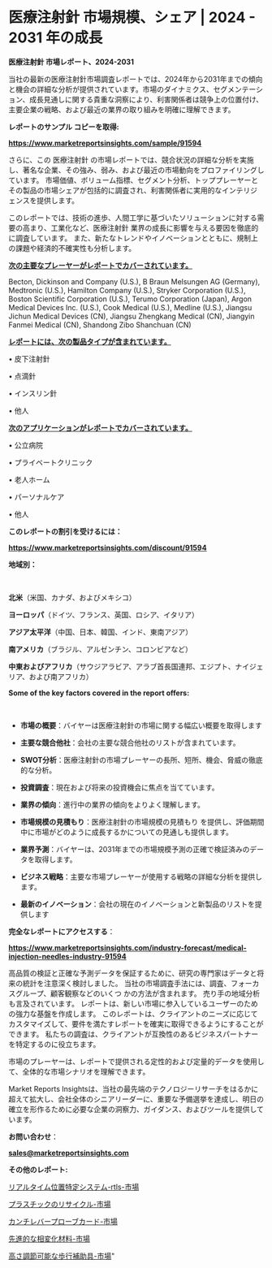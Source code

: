 # 医療注射針 市場規模、シェア | 2024 - 2031 年の成長

<strong>医療注射針 市場レポート、2024-2031</strong>

当社の最新の医療注射針市場調査レポートでは、2024年から2031年までの傾向と機会の詳細な分析が提供されています。市場のダイナミクス、セグメンテーション、成長見通しに関する貴重な洞察により、利害関係者は競争上の位置付け、主要企業の戦略、および最近の業界の取り組みを明確に理解できます。



<strong>レポートのサンプル コピーを取得:</strong> <a href=https://www.marketreportsinsights.com/sample/91594>

<strong><u>https://www.marketreportsinsights.com/sample/91594</u></strong></a>

さらに、この 医療注射針 の市場レポートでは、競合状況の詳細な分析を実施し、著名な企業、その強み、弱み、および最近の市場動向をプロファイリングしています。 市場価値、ボリューム指標、セグメント分析、トッププレーヤーとその製品の市場シェアが包括的に調査され、利害関係者に実用的なインテリジェンスを提供します。

このレポートでは、技術の進歩、人間工学に基づいたソリューションに対する需要の高まり、工業化など、医療注射針 業界の成長に影響を与える要因を徹底的に調査しています。 また、新たなトレンドやイノベーションとともに、規制上の課題や経済的不確実性も分析します。



<strong><u>次の主要なプレーヤーがレポートでカバーされています。</u></strong>

Becton, Dickinson and Company (U.S.), B Braun Melsungen AG (Germany), Medtronic (U.S.), Hamilton Company (U.S.), Stryker Corporation (U.S.), Boston Scientific Corporation (U.S.), Terumo Corporation (Japan), Argon Medical Devices Inc. (U.S.), Cook Medical (U.S.), Medline (U.S.), Jiangsu Jichun Medical Devices (CN), Jiangsu Zhengkang Medical (CN), Jiangyin Fanmei Medical (CN), Shandong Zibo Shanchuan (CN)



<strong><u><b>レポートには、次の製品タイプが含まれています。</b></u></strong>

• 皮下注射針

• 点滴針

• インスリン針

• 他人



<strong><u><b>次のアプリケーションがレポートでカバーされています。</b></u></strong>

• 公立病院

• プライベートクリニック

• 老人ホーム

• パーソナルケア

• 他人



<strong><b>このレポートの割引を受けるには：</b></strong>

<a href=https://www.marketreportsinsights.com/discount/91594>

<strong><u>https://www.marketreportsinsights.com/discount/91594</u></strong></a>



<strong>地域別：</strong>

<strong> </strong>



<strong>北米</strong>（米国、カナダ、およびメキシコ）



<strong>ヨーロッパ</strong>（ドイツ、フランス、英国、ロシア、イタリア）



<strong>アジア太平洋</strong>（中国、日本、韓国、インド、東南アジア）



<strong>南アメリカ</strong>（ブラジル、アルゼンチン、コロンビアなど）



<strong>中東およびアフリカ</strong>（サウジアラビア、アラブ首長国連邦、エジプト、ナイジェリア、および南アフリカ）



<strong>Some of the key factors covered in the report offers:</strong>

<strong> </strong>
<ul>
  <li>

<strong>市場の概要</strong>：バイヤーは医療注射針の市場に関する幅広い概要を取得します</li>
  <li>

<strong>主要な競合他社</strong>：会社の主要な競合他社のリストが含まれています。</li>
  <li>

<strong>SWOT分析</strong>：医療注射針の市場プレーヤーの長所、短所、機会、脅威の徹底的な分析。</li>
  <li>

<strong>投資調査</strong>：現在および将来の投資機会に焦点を当てています。</li>
  <li>

<strong>業界の傾向</strong>：進行中の業界の傾向をよりよく理解します。</li>
  <li>

<strong>市場規模の見積もり</strong>：医療注射針の市場規模の見積もり を提供し、評価期間中に市場がどのように成長するかについての見通しも提供します。</li>
  <li>

<strong>業界予測</strong>：バイヤーは、2031年までの市場規模予測の正確で検証済みのデータを取得します。</li>
  <li>

<strong>ビジネス戦略</strong>：主要な市場プレーヤーが使用する戦略の詳細な分析を提供します。</li>
  <li>

<strong>最新のイノベーション</strong>：会社の現在のイノベーションと新製品のリストを提供します</li>
</ul>


<strong>完全なレポートにアクセスする</strong>：

<a href=https://www.marketreportsinsights.com/industry-forecast/medical-injection-needles-industry-91594>

<strong><u>https://www.marketreportsinsights.com/industry-forecast/medical-injection-needles-industry-91594</u></strong></a>

高品質の検証と正確な予測データを保証するために、研究の専門家はデータと将来の統計を注意深く検討しました。 当社の市場調査手法には、調査、フォーカスグループ、顧客観察などのいくつ かの方法が含まれます。 売り手の地域分析も言及されています。 レポートは、新しい市場に参入しているユーザーのための強力な基盤を作成します。 このレポートは、クライアントのニーズに応じてカスタマイズして、要件を満たすレポートを確実に取得できるようにすることができます。 私たちの調査は、クライアントが互換性のあるビジネスパートナーを特定するのに役立ちます。

市場のプレーヤーは、レポートで提供される定性的および定量的データを使用して、全体的な市場シナリオを理解できます。

Market Reports Insightsは、当社の最先端のテクノロジーリサーチをはるかに超えて拡大し、会社全体のシニアリーダーに、重要な予備選挙を達成し、明日の確立を形作るために必要な企業の洞察力、ガイダンス、およびツールを提供しています。



<strong><b>お問い合わせ</b></strong>：

<a href=mailto:sales@marketreportsinsights.com>

<strong><u>sales@marketreportsinsights.com</u></strong></a>



<strong>その他のレポート:</strong>

<a href=https://www.linkedin.com/pulse/リアルタイム位置特定システム-rtls-市場-2023-総利益と主要ベンダー-2030-pr-news-hub-ddqqf/>リアルタイム位置特定システム-rtls-市場</a>

<a href=https://www.linkedin.com/pulse/プラスチックのリサイクル-市場-2023-新興市場-将来の動向と市場需要-dhjrc/>プラスチックのリサイクル-市場</a>

<a href=https://www.linkedin.com/pulse/カンチレバープローブカード-市場-2023-新興市場-将来の動向と市場需要-2030-nfzsf/>カンチレバープローブカード-市場</a>

<a href=https://www.linkedin.com/pulse/先進的な相変化材料-市場-2023-推進要因と成長機会-2030-trend-tracking-toolbox-24-analysis-qtm1f/>先進的な相変化材料-市場</a>

<a href=https://www.linkedin.com/pulse/高さ調節可能な歩行補助具-市場-2023-swot-分析と成長率-2030-c9ckf/>高さ調節可能な歩行補助具-市場</a>"
